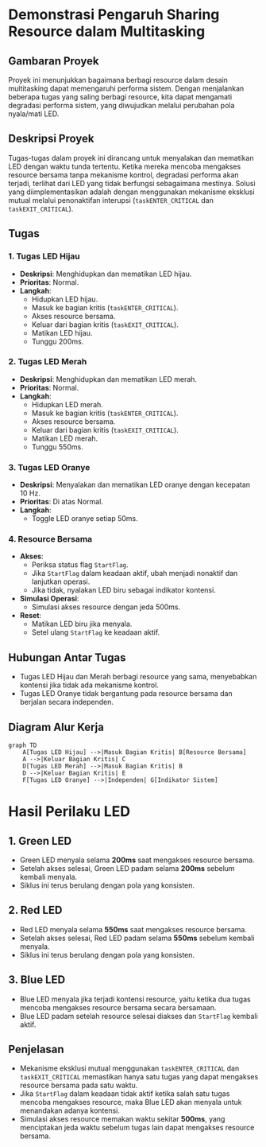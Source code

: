 # Demonstrasi Pengaruh Sharing Resource dalam Multitasking

## Gambaran Proyek

Proyek ini menunjukkan bagaimana berbagi resource dalam desain multitasking dapat memengaruhi performa sistem. Dengan menjalankan beberapa tugas yang saling berbagi resource, kita dapat mengamati degradasi performa sistem, yang diwujudkan melalui perubahan pola nyala/mati LED.

## Deskripsi Proyek

Tugas-tugas dalam proyek ini dirancang untuk menyalakan dan mematikan LED dengan waktu tunda tertentu. Ketika mereka mencoba mengakses resource bersama tanpa mekanisme kontrol, degradasi performa akan terjadi, terlihat dari LED yang tidak berfungsi sebagaimana mestinya. Solusi yang diimplementasikan adalah dengan menggunakan mekanisme eksklusi mutual melalui penonaktifan interupsi (`taskENTER_CRITICAL` dan `taskEXIT_CRITICAL`).

## Tugas

### 1. **Tugas LED Hijau**
   - **Deskripsi**: Menghidupkan dan mematikan LED hijau.
   - **Prioritas**: Normal.
   - **Langkah**:
     - Hidupkan LED hijau.
     - Masuk ke bagian kritis (`taskENTER_CRITICAL`).
     - Akses resource bersama.
     - Keluar dari bagian kritis (`taskEXIT_CRITICAL`).
     - Matikan LED hijau.
     - Tunggu 200ms.

### 2. **Tugas LED Merah**
   - **Deskripsi**: Menghidupkan dan mematikan LED merah.
   - **Prioritas**: Normal.
   - **Langkah**:
     - Hidupkan LED merah.
     - Masuk ke bagian kritis (`taskENTER_CRITICAL`).
     - Akses resource bersama.
     - Keluar dari bagian kritis (`taskEXIT_CRITICAL`).
     - Matikan LED merah.
     - Tunggu 550ms.

### 3. **Tugas LED Oranye**
   - **Deskripsi**: Menyalakan dan mematikan LED oranye dengan kecepatan 10 Hz.
   - **Prioritas**: Di atas Normal.
   - **Langkah**:
     - Toggle LED oranye setiap 50ms.

### 4. **Resource Bersama**
   - **Akses**:
     - Periksa status flag `StartFlag`.
     - Jika `StartFlag` dalam keadaan aktif, ubah menjadi nonaktif dan lanjutkan operasi.
     - Jika tidak, nyalakan LED biru sebagai indikator kontensi.
   - **Simulasi Operasi**:
     - Simulasi akses resource dengan jeda 500ms.
   - **Reset**:
     - Matikan LED biru jika menyala.
     - Setel ulang `StartFlag` ke keadaan aktif.

## Hubungan Antar Tugas

- Tugas LED Hijau dan Merah berbagi resource yang sama, menyebabkan kontensi jika tidak ada mekanisme kontrol.
- Tugas LED Oranye tidak bergantung pada resource bersama dan berjalan secara independen.

## Diagram Alur Kerja

```mermaid
graph TD
    A[Tugas LED Hijau] -->|Masuk Bagian Kritis| B[Resource Bersama]
    A -->|Keluar Bagian Kritis| C
    D[Tugas LED Merah] -->|Masuk Bagian Kritis| B
    D -->|Keluar Bagian Kritis| E
    F[Tugas LED Oranye] -->|Independen| G[Indikator Sistem]
```
# Hasil Perilaku LED

## 1. **Green LED**
   - Green LED menyala selama **200ms** saat mengakses resource bersama.
   - Setelah akses selesai, Green LED padam selama **200ms** sebelum kembali menyala.
   - Siklus ini terus berulang dengan pola yang konsisten.

## 2. **Red LED**
   - Red LED menyala selama **550ms** saat mengakses resource bersama.
   - Setelah akses selesai, Red LED padam selama **550ms** sebelum kembali menyala.
   - Siklus ini terus berulang dengan pola yang konsisten.

## 3. **Blue LED**
   - Blue LED menyala jika terjadi kontensi resource, yaitu ketika dua tugas mencoba mengakses resource bersama secara bersamaan.
   - Blue LED padam setelah resource selesai diakses dan `StartFlag` kembali aktif.

## Penjelasan
- Mekanisme eksklusi mutual menggunakan `taskENTER_CRITICAL` dan `taskEXIT_CRITICAL` memastikan hanya satu tugas yang dapat mengakses resource bersama pada satu waktu.
- Jika `StartFlag` dalam keadaan tidak aktif ketika salah satu tugas mencoba mengakses resource, maka Blue LED akan menyala untuk menandakan adanya kontensi.
- Simulasi akses resource memakan waktu sekitar **500ms**, yang menciptakan jeda waktu sebelum tugas lain dapat mengakses resource bersama.
